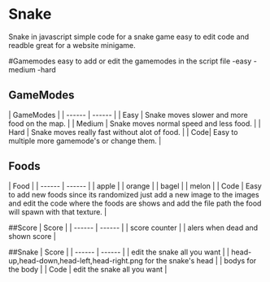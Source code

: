 # Snake
Snake in javascript simple code for a snake game easy to edit code and readble great for a website minigame.


#Gamemodes
easy to add or edit the gamemodes in the script file
-easy
-medium
-hard

## GameModes

| GameModes |
| ------ | ------ |
| Easy | Snake moves slower and more food on the map. |
| Medium | Snake moves normal speed and less food. |
| Hard | Snake moves really fast without alot of food. |
| Code| Easy to multiple more gamemode's or change them. |

## Foods

| Food |
| ------ | ------ |
| apple |
| orange |
| bagel |
| melon |
| Code | Easy to add new foods since its randomized just add a new image to the images and edit the code where the foods are shows and add the file path the food will spawn with that texture. |

##Score
| Score |
| ------ | ------ |
| score counter |
| alers when dead and shown score |

##Snake
| Score |
| ------ | ------ |
| edit the snake all you want |
| head-up,head-down,head-left,head-right.png for the snake's head |
| bodys for the body |
| Code | edit the snake all you want |
